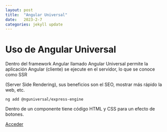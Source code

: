 ```yaml
---
layout: post
title:  "Angular Universal"
date:   2023-2-7
categories: jekyll update
---
```




# Uso de Angular Universal

Dentro del framework Angular llamado Angular Universal permite la aplicación Angular (cliente) se ejecute en el servidor, lo que se conoce como SSR

(Server Side Rendering), sus beneficios son el SEO, mostrar más rápido la web, etc.

~~~~
ng add @nguniversal/express-engine
~~~~

Dentro de un componente tiene código HTML y CSS para un efecto de botones.


<a href="https://angularuniversal.netlify.app/">Acceder</a>

